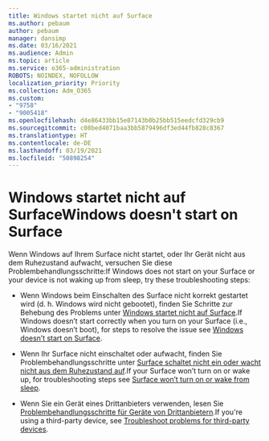 ```yaml
---
title: Windows startet nicht auf Surface
ms.author: pebaum
author: pebaum
manager: dansimp
ms.date: 03/16/2021
ms.audience: Admin
ms.topic: article
ms.service: o365-administration
ROBOTS: NOINDEX, NOFOLLOW
localization_priority: Priority
ms.collection: Adm_O365
ms.custom:
- "9758"
- "9005418"
ms.openlocfilehash: d4e86433bb15e07143b0b25bb515eedcfd329cb9
ms.sourcegitcommit: c08bed4071baa3bb5879496df3ed44fb828c8367
ms.translationtype: HT
ms.contentlocale: de-DE
ms.lasthandoff: 03/19/2021
ms.locfileid: "50898254"
---
```

# <a name="windows-doesnt-start-on-surface"></a><span data-ttu-id="046e8-102">Windows startet nicht auf Surface</span><span class="sxs-lookup"><span data-stu-id="046e8-102">Windows doesn't start on Surface</span></span>

<span data-ttu-id="046e8-103">Wenn Windows auf Ihrem Surface nicht startet, oder Ihr Gerät nicht aus dem Ruhezustand aufwacht, versuchen Sie diese Problembehandlungsschritte:</span><span class="sxs-lookup"><span data-stu-id="046e8-103">If Windows does not start on your Surface or your device is not waking up from sleep, try these troubleshooting steps:</span></span>

- <span data-ttu-id="046e8-104">Wenn Windows beim Einschalten des Surface nicht korrekt gestartet wird (d. h. Windows wird nicht gebootet), finden Sie Schritte zur Behebung des Problems unter [Windows startet nicht auf Surface](https://support.microsoft.com/surface/windows-doesn-t-start-on-surface-3dd47ea1-472a-4514-c8e1-ff81bd72be5c).</span><span class="sxs-lookup"><span data-stu-id="046e8-104">If Windows doesn’t start correctly when you turn on your Surface (i.e., Windows doesn’t boot), for steps to resolve the issue see [Windows doesn’t start on Surface](https://support.microsoft.com/surface/windows-doesn-t-start-on-surface-3dd47ea1-472a-4514-c8e1-ff81bd72be5c).</span></span>

- <span data-ttu-id="046e8-105">Wenn Ihr Surface nicht einschaltet oder aufwacht, finden Sie Problembehandlungsschritte unter [Surface schaltet nicht ein oder wacht nicht aus dem Ruhezustand auf](https://support.microsoft.com/surface/surface-won-t-turn-on-or-wake-from-sleep-1e181652-3db8-5ca1-9649-7390fafb102a).</span><span class="sxs-lookup"><span data-stu-id="046e8-105">If your Surface won’t turn on or wake up, for troubleshooting steps see [Surface won’t turn on or wake from sleep](https://support.microsoft.com/surface/surface-won-t-turn-on-or-wake-from-sleep-1e181652-3db8-5ca1-9649-7390fafb102a).</span></span>

- <span data-ttu-id="046e8-106">Wenn Sie ein Gerät eines Drittanbieters verwenden, lesen Sie [Problembehandlungsschritte für Geräte von Drittanbietern](https://support.microsoft.com/topic/b6f3408d-dac9-43e2-82f6-e620ca783636).</span><span class="sxs-lookup"><span data-stu-id="046e8-106">If you're using a third-party device, see [Troubleshoot problems for third-party devices](https://support.microsoft.com/topic/b6f3408d-dac9-43e2-82f6-e620ca783636).</span></span>

